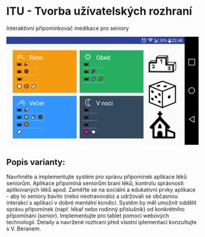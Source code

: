 # ITU - Tvorba užívatelských rozhraní
Interaktivní připomínkovač medikace pro seniory

![Úvodná obrazovka](https://github.com/psegedy/itu/blob/master/screens/Screenshot_2016-12-13-22-48-46.png)

## Popis varianty:
Navrhněte a implementujte systém pro správu připomínek aplikace léků seniorům. Aplikace připomíná seniorům braní léků, kontrolu správnosti aplikovaných léků apod. Zaměřte se na sociální a edukativní prvky aplikace - aby to seniory bavilo (nebo neotravovalo) a udržovali se občasnou interakcí s aplikací v dobré mentální kondici. Systém by měl umožnit oddělit správu připomínek (např. lékař nebo rodinný příslušník) od konkrétního připomínání (senior). Implementujte pro tablet pomocí webových technologií. Detaily a navržené rozhraní před vlastní iplementací konzultujte s V. Beranem.
